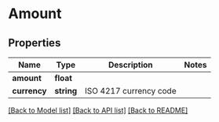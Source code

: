 # Amount

## Properties
Name | Type | Description | Notes
------------ | ------------- | ------------- | -------------
**amount** | **float** |  | 
**currency** | **string** | ISO 4217 currency code | 

[[Back to Model list]](../README.md#documentation-for-models) [[Back to API list]](../README.md#documentation-for-api-endpoints) [[Back to README]](../README.md)


